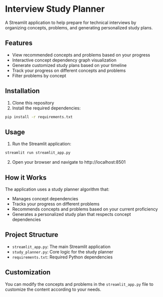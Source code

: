 # Interview Study Planner

A Streamlit application to help prepare for technical interviews by organizing concepts, problems, and generating personalized study plans.

## Features

- View recommended concepts and problems based on your progress
- Interactive concept dependency graph visualization
- Generate customized study plans based on your timeline
- Track your progress on different concepts and problems
- Filter problems by concept

## Installation

1. Clone this repository
2. Install the required dependencies:

```bash
pip install -r requirements.txt
```

## Usage

1. Run the Streamlit application:

```bash
streamlit run streamlit_app.py
```

2. Open your browser and navigate to http://localhost:8501

## How it Works

The application uses a study planner algorithm that:
- Manages concept dependencies
- Tracks your progress on different problems
- Recommends concepts and problems based on your current proficiency
- Generates a personalized study plan that respects concept dependencies

## Project Structure

- `streamlit_app.py`: The main Streamlit application
- `study_planner.py`: Core logic for the study planner
- `requirements.txt`: Required Python dependencies

## Customization

You can modify the concepts and problems in the `streamlit_app.py` file to customize the content according to your needs.

